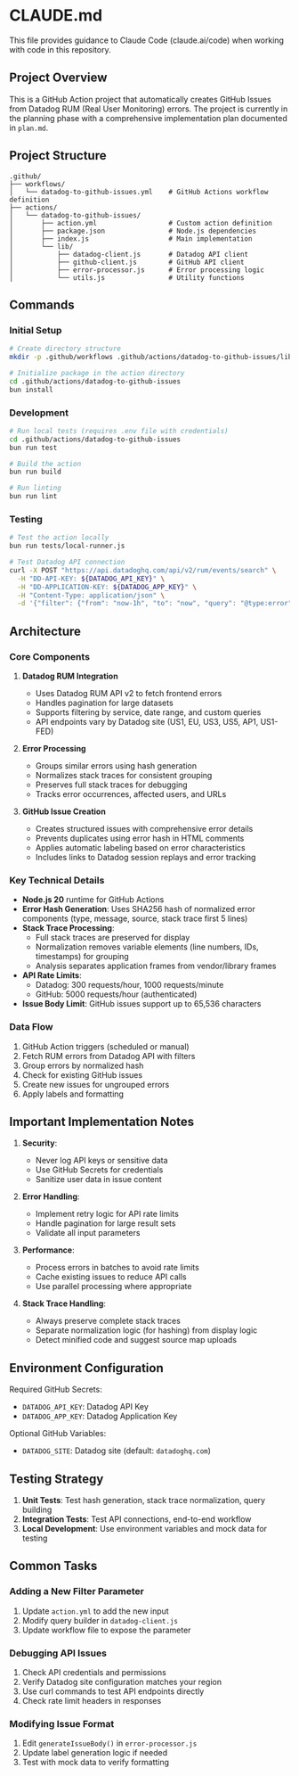 # CLAUDE.md

This file provides guidance to Claude Code (claude.ai/code) when working with code in this repository.

## Project Overview

This is a GitHub Action project that automatically creates GitHub Issues from Datadog RUM (Real User Monitoring) errors. The project is currently in the planning phase with a comprehensive implementation plan documented in `plan.md`.

## Project Structure

```
.github/
├── workflows/
│   └── datadog-to-github-issues.yml    # GitHub Actions workflow definition
├── actions/
│   └── datadog-to-github-issues/
│       ├── action.yml                  # Custom action definition
│       ├── package.json                # Node.js dependencies
│       ├── index.js                    # Main implementation
│       └── lib/
│           ├── datadog-client.js       # Datadog API client
│           ├── github-client.js        # GitHub API client
│           ├── error-processor.js      # Error processing logic
│           └── utils.js                # Utility functions
```

## Commands

### Initial Setup

```bash
# Create directory structure
mkdir -p .github/workflows .github/actions/datadog-to-github-issues/lib

# Initialize package in the action directory
cd .github/actions/datadog-to-github-issues
bun install
```

### Development

```bash
# Run local tests (requires .env file with credentials)
cd .github/actions/datadog-to-github-issues
bun run test

# Build the action
bun run build

# Run linting
bun run lint
```

### Testing

```bash
# Test the action locally
bun run tests/local-runner.js

# Test Datadog API connection
curl -X POST "https://api.datadoghq.com/api/v2/rum/events/search" \
  -H "DD-API-KEY: ${DATADOG_API_KEY}" \
  -H "DD-APPLICATION-KEY: ${DATADOG_APP_KEY}" \
  -H "Content-Type: application/json" \
  -d '{"filter": {"from": "now-1h", "to": "now", "query": "@type:error"}, "page": {"limit": 1}}'
```

## Architecture

### Core Components

1. **Datadog RUM Integration**

   - Uses Datadog RUM API v2 to fetch frontend errors
   - Handles pagination for large datasets
   - Supports filtering by service, date range, and custom queries
   - API endpoints vary by Datadog site (US1, EU, US3, US5, AP1, US1-FED)

2. **Error Processing**

   - Groups similar errors using hash generation
   - Normalizes stack traces for consistent grouping
   - Preserves full stack traces for debugging
   - Tracks error occurrences, affected users, and URLs

3. **GitHub Issue Creation**
   - Creates structured issues with comprehensive error details
   - Prevents duplicates using error hash in HTML comments
   - Applies automatic labeling based on error characteristics
   - Includes links to Datadog session replays and error tracking

### Key Technical Details

- **Node.js 20** runtime for GitHub Actions
- **Error Hash Generation**: Uses SHA256 hash of normalized error components (type, message, source, stack trace first 5 lines)
- **Stack Trace Processing**:
  - Full stack traces are preserved for display
  - Normalization removes variable elements (line numbers, IDs, timestamps) for grouping
  - Analysis separates application frames from vendor/library frames
- **API Rate Limits**:
  - Datadog: 300 requests/hour, 1000 requests/minute
  - GitHub: 5000 requests/hour (authenticated)
- **Issue Body Limit**: GitHub issues support up to 65,536 characters

### Data Flow

1. GitHub Action triggers (scheduled or manual)
2. Fetch RUM errors from Datadog API with filters
3. Group errors by normalized hash
4. Check for existing GitHub issues
5. Create new issues for ungrouped errors
6. Apply labels and formatting

## Important Implementation Notes

1. **Security**:

   - Never log API keys or sensitive data
   - Use GitHub Secrets for credentials
   - Sanitize user data in issue content

2. **Error Handling**:

   - Implement retry logic for API rate limits
   - Handle pagination for large result sets
   - Validate all input parameters

3. **Performance**:

   - Process errors in batches to avoid rate limits
   - Cache existing issues to reduce API calls
   - Use parallel processing where appropriate

4. **Stack Trace Handling**:
   - Always preserve complete stack traces
   - Separate normalization logic (for hashing) from display logic
   - Detect minified code and suggest source map uploads

## Environment Configuration

Required GitHub Secrets:

- `DATADOG_API_KEY`: Datadog API Key
- `DATADOG_APP_KEY`: Datadog Application Key

Optional GitHub Variables:

- `DATADOG_SITE`: Datadog site (default: `datadoghq.com`)

## Testing Strategy

1. **Unit Tests**: Test hash generation, stack trace normalization, query building
2. **Integration Tests**: Test API connections, end-to-end workflow
3. **Local Development**: Use environment variables and mock data for testing

## Common Tasks

### Adding a New Filter Parameter

1. Update `action.yml` to add the new input
2. Modify query builder in `datadog-client.js`
3. Update workflow file to expose the parameter

### Debugging API Issues

1. Check API credentials and permissions
2. Verify Datadog site configuration matches your region
3. Use curl commands to test API endpoints directly
4. Check rate limit headers in responses

### Modifying Issue Format

1. Edit `generateIssueBody()` in `error-processor.js`
2. Update label generation logic if needed
3. Test with mock data to verify formatting
